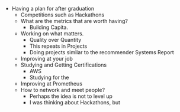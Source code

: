 - Having a plan for after graduation
	- Competitions such as Hackathons
	- What are the metrics that are worth having?
		- Building Capita.
	- Working on what matters.
		- Quality over Quantity
		- This repeats in Projects
		- Doing projects similar to the recommender Systems Report
	- Improving at your job
	- Studying and Getting Certifications
		- AWS
		- Studying for the
	- Improving at Prometheus
	- How to network and meet people?
		- Perhaps the idea is not to level up
		- I was thinking about Hackathons, but